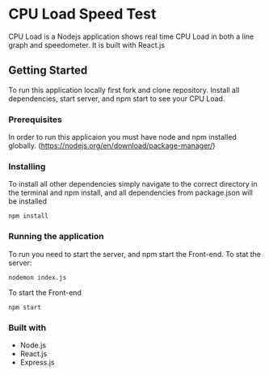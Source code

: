 # CPU Load Speed Test

 CPU Load is a Nodejs application shows real time CPU Load in both a line graph and speedometer.  It is built with React.js

## Getting Started

To run this application locally first fork and clone repository.  Install all dependencies, start server, and npm start to see your CPU Load.

### Prerequisites

In order to run this applicaion you must have node and npm installed globally. (https://nodejs.org/en/download/package-manager/)

### Installing

To install all other dependencies simply navigate to the correct directory in the terminal and npm install, and all dependencies from package.json will be installed
```
npm install
```
### Running the application

To run you need to start the server, and npm start the Front-end.  To stat the server:
```
nodemon index.js
```

To start the Front-end
```
npm start
```

### Built with
+ Node.js
+ React.js
+ Express.js


